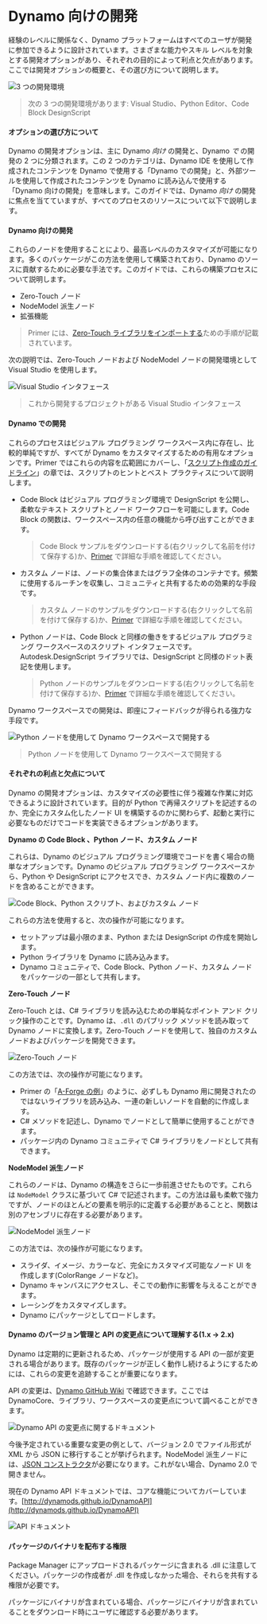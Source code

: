# Dynamo 向けの開発

経験のレベルに関係なく、Dynamo プラットフォームはすべてのユーザが開発に参加できるように設計されています。さまざまな能力やスキル レベルを対象とする開発オプションがあり、それぞれの目的によって利点と欠点があります。ここでは開発オプションの概要と、その選び方について説明します。

![3 つの開発環境](images/developing-for-dynamo.png)

> 次の 3 つの開発環境があります: Visual Studio、Python Editor、Code Block DesignScript

#### オプションの選び方について <a href="#what-are-my-options" id="what-are-my-options"></a>

Dynamo の開発オプションは、主に Dynamo  _向け_ の開発と、Dynamo _で_ の開発の 2 つに分類されます。この 2 つのカテゴリは、Dynamo IDE を使用して作成されたコンテンツを Dynamo で使用する「Dynamo での開発」と、外部ツールを使用して作成されたコンテンツを Dynamo に読み込んで使用する「Dynamo 向けの開発」を意味します。このガイドでは、Dynamo _向け_ の開発に焦点を当てていますが、すべてのプロセスのリソースについて以下で説明します。

#### Dynamo 向けの開発<a href="#for-dynamo" id="for-dynamo"></a>

これらのノードを使用することにより、最高レベルのカスタマイズが可能になります。多くのパッケージがこの方法を使用して構築されており、Dynamo のソースに貢献するために必要な手法です。このガイドでは、これらの構築プロセスについて説明します。

* Zero-Touch ノード
* NodeModel 派生ノード
* 拡張機能

> Primer には、[Zero-Touch ライブラリをインポートする](https://primer2.dynamobim.org/6_custom_nodes_and_packages/6-2_packages/5-zero-touch)ための手順が記載されています。

次の説明では、Zero-Touch ノードおよび NodeModel ノードの開発環境として Visual Studio を使用します。

![Visual Studio インタフェース](images/vs-devenv.jpg)

> これから開発するプロジェクトがある Visual Studio インタフェース

#### Dynamo での開発<a href="#in-dynamo" id="in-dynamo"></a>

これらのプロセスはビジュアル プログラミング ワークスペース内に存在し、比較的単純ですが、すべてが Dynamo をカスタマイズするための有用なオプションです。Primer ではこれらの内容を広範囲にカバーし、「[スクリプト作成のガイドライン](http://dynamoprimer.com/en/12\_Best-Practice/12-1\_Scripting-Strategies.html)」の章では、スクリプトのヒントとベスト プラクティスについて説明します。

*   Code Block はビジュアル プログラミング環境で DesignScript を公開し、柔軟なテキスト スクリプトとノード ワークフローを可能にします。Code Block の関数は、ワークスペース内の任意の機能から呼び出すことができます。

    > Code Block サンプルをダウンロードする(右クリックして名前を付けて保存する)か、[Primer](https://primer.dynamobim.org/07\_Code-Block/7-1\_what-is-a-code-block.html) で詳細な手順を確認してください。
*   カスタム ノードは、ノードの集合体またはグラフ全体のコンテナです。頻繁に使用するルーチンを収集し、コミュニティと共有するための効果的な手段です。

    > カスタム ノードのサンプルをダウンロードする(右クリックして名前を付けて保存する)か、[Primer](https://primer.dynamobim.org/10\_Custom-Nodes/10-1\_Introduction.html) で詳細な手順を確認してください。
*   Python ノードは、Code Block と同様の働きをするビジュアル プログラミング ワークスペースのスクリプト インタフェースです。Autodesk.DesignScript ライブラリでは、DesignScript と同様のドット表記を使用します。

    > Python ノードのサンプルをダウンロードする(右クリックして名前を付けて保存する)か、[Primer](https://primer.dynamobim.org/10\_Custom-Nodes/10-4\_Python.html) で詳細な手順を確認してください。

Dynamo ワークスペースでの開発は、即座にフィードバックが得られる強力な手段です。

![Python ノードを使用して Dynamo ワークスペースで開発する](images/python-example.jpg)

> Python ノードを使用して Dynamo ワークスペースで開発する

#### それぞれの利点と欠点について <a href="#what-are-the-advantagesdisadvantages-of-each" id="what-are-the-advantagesdisadvantages-of-each"></a>

Dynamo の開発オプションは、カスタマイズの必要性に伴う複雑な作業に対応できるように設計されています。目的が Python で再帰スクリプトを記述するのか、完全にカスタム化したノード UI を構築するのかに関わらず、起動と実行に必要なものだけでコードを実装できるオプションがあります。

**Dynamo の Code Block 、Python ノード、カスタム ノード**

これらは、Dynamo のビジュアル プログラミング環境でコードを書く場合の簡単なオプションです。Dynamo のビジュアル プログラミング ワークスペースから、Python や DesignScript にアクセスでき、カスタム ノード内に複数のノードを含めることができます。

![Code Block、Python スクリプト、およびカスタム ノード](images/Development-Icons.png)

これらの方法を使用すると、次の操作が可能になります。

* セットアップは最小限のまま、Python または DesignScript の作成を開始します。
* Python ライブラリを Dynamo に読み込みます。
* Dynamo コミュニティで、Code Block、Python ノード、カスタム ノードをパッケージの一部として共有します。

**Zero-Touch ノード**

Zero-Touch とは、C# ライブラリを読み込むための単純なポイント アンド クリック操作のことです。Dynamo は、`.dll` のパブリック メソッドを読み取って Dynamo ノードに変換します。Zero-Touch ノードを使用して、独自のカスタム ノードおよびパッケージを開発できます。

![Zero-Touch ノード](images/ZTImport.png)

この方法では、次の操作が可能になります。

* Primer の「[A-Forge の例](http://dynamoprimer.com/en/10\_Packages/10-5\_Zero-Touch.html)」のように、必ずしも Dynamo 用に開発されたのではないライブラリを読み込み、一連の新しいノードを自動的に作成します。
* C# メソッドを記述し、Dynamo でノードとして簡単に使用することができます。
* パッケージ内の Dynamo コミュニティで C# ライブラリをノードとして共有できます。

**NodeModel 派生ノード**

これらのノードは、Dynamo の構造をさらに一歩前進させたものです。これらは `NodeModel` クラスに基づいて C# で記述されます。この方法は最も柔軟で強力ですが、ノードのほとんどの要素を明示的に定義する必要があることと、関数は別のアセンブリに存在する必要があります。

![NodeModel 派生ノード ](images/Development-Icons-NodeModel.png)

この方法では、次の操作が可能になります。

* スライダ、イメージ、カラーなど、完全にカスタマイズ可能なノード UI を作成します(ColorRange ノードなど)。
* Dynamo キャンバスにアクセスし、そこでの動作に影響を与えることができます。
* レーシングをカスタマイズします。
* Dynamo にパッケージとしてロードします。

#### Dynamo のバージョン管理と API の変更点について理解する(1.x → 2.x) <a href="#understanding-dynamo-versioning-and-api-changes-1x-2x" id="understanding-dynamo-versioning-and-api-changes-1x-2x"></a>

Dynamo は定期的に更新されるため、パッケージが使用する API の一部が変更される場合があります。既存のパッケージが正しく動作し続けるようにするためには、これらの変更を追跡することが重要になります。

API の変更は、[Dynamo GitHub Wiki](https://github.com/DynamoDS/Dynamo/wiki/API-Changes) で確認できます。ここでは DynamoCore、ライブラリ、ワークスペースの変更点について調べることができます。

![Dynamo API の変更点に関するドキュメント](images/api-changes.jpg)

今後予定されている重要な変更の例として、バージョン 2.0 でファイル形式が XML から JSON に移行することが挙げられます。NodeModel 派生ノードには、[JSON コンストラクタ](https://github.com/DynamoDS/Dynamo/wiki/Write-a-Json-Constructor-for-a-NodeModel-Node)が必要になります。これがない場合、Dynamo 2.0 で開きません。

現在の Dynamo API ドキュメントでは、コアな機能についてカバーしています。[http://dynamods.github.io/DynamoAPI](http://dynamods.github.io/DynamoAPI)

![API ドキュメント](images/api-docs.jpg)

#### パッケージのバイナリを配布する権限 <a href="#permission-to-distribute-binaries-in-a-package" id="permission-to-distribute-binaries-in-a-package"></a>

Package Manager にアップロードされるパッケージに含まれる .dll に注意してください。パッケージの作成者が .dll を作成しなかった場合、それらを共有する権限が必要です。

パッケージにバイナリが含まれている場合、パッケージにバイナリが含まれていることをダウンロード時にユーザに確認する必要があります。
